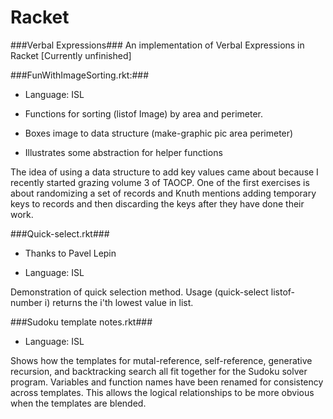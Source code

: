 Racket
======
###Verbal Expressions###
An implementation of Verbal Expressions in Racket
[Currently unfinished]


###FunWithImageSorting.rkt:###
  
  * Language: ISL
  
  * Functions for sorting (listof Image) by area and perimeter. 
  
  * Boxes image to data structure (make-graphic pic area perimeter)
  
  * Illustrates some abstraction for helper functions

The idea of using a data structure to add key values came about because I recently started grazing volume 3 of TAOCP. One of the first exercises is about randomizing a set of records and Knuth mentions adding temporary keys to records and then discarding the keys after they have done their work.


###Quick-select.rkt###
  
  * Thanks to Pavel Lepin
  
  * Language: ISL
  
Demonstration of quick selection method. Usage (quick-select listof-number i) returns the i'th lowest value in list.

###Sudoku template notes.rkt###

  * Language: ISL

Shows how the templates for mutal-reference, self-reference, generative recursion, and backtracking search all fit together for the Sudoku solver program. Variables and function names have been renamed for consistency across templates. This allows the logical relationships to be more obvious when the templates are blended.

  
